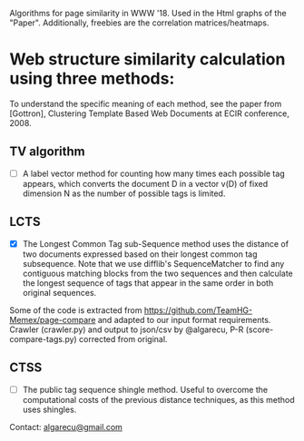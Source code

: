 Algorithms for page similarity in WWW '18. Used in the Html graphs of the "Paper". Additionally, freebies are the correlation matrices/heatmaps.

# Web structure similarity calculation using three methods:
To understand the specific meaning of each method, see the paper from [Gottron],
Clustering Template Based Web Documents at ECIR conference, 2008.

## TV algorithm
- [ ] A label vector method for counting how many times each possible tag appears, which
converts the document D in a vector v(D) of fixed dimension N as the number of
possible tags is limited.

## LCTS
- [x] The Longest Common Tag sub-Sequence method uses the distance of two documents expressed based on their longest common tag subsequence. Note that we use difflib's SequenceMatcher to find any contiguous matching blocks from the two sequences and then calculate the longest sequence of tags that appear in the same order in both original sequences.

Some of the code is extracted from https://github.com/TeamHG-Memex/page-compare and adapted to our input format requirements. Crawler (crawler.py) and output to json/csv by @algarecu, P-R (score-compare-tags.py) corrected from original.

## CTSS
- [ ] The public tag sequence shingle method. Useful to overcome the computational costs of
the previous distance techniques, as this method uses shingles.

Contact:
algarecu@gmail.com
